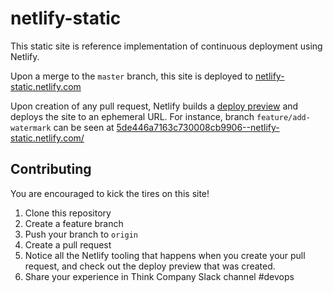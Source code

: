 # netlify-static

This static site is reference implementation of continuous deployment using Netlify.

Upon a merge to the `master` branch, this site is deployed to [netlify-static.netlify.com](https://netlify-static.netlify.com/)

Upon creation of any pull request, Netlify builds a [deploy preview](https://www.netlify.com/blog/2016/07/20/introducing-deploy-previews-in-netlify/) and deploys the site to an ephemeral URL.  For instance, branch `feature/add-watermark` can be seen at [5de446a7163c730008cb9906--netlify-static.netlify.com/](https://5de446a7163c730008cb9906--netlify-static.netlify.com/)

## Contributing

You are encouraged to kick the tires on this site!

1. Clone this repository
2. Create a feature branch
3. Push your branch to `origin`
4. Create a pull request
5. Notice all the Netlify tooling that happens when you create your pull request, and check out the deploy preview that was created.
6. Share your experience in Think Company Slack channel #devops
